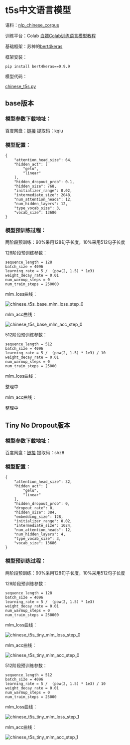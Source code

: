 t5s中文语言模型
===========================

语料：[nlp_chinese_corpus](https://github.com/brightmart/nlp_chinese_corpus)

训练平台：Colab [白嫖Colab训练语言模型教程](https://github.com/genggui001/everyone_can_pretrain_language_model)

基础框架：苏神的[bert4keras](https://github.com/bojone/bert4keras)

框架安装：

```
pip install bert4keras==0.9.9
```

模型代码：

[chinese_t5s.py](chinese_t5s.py)

## base版本

### 模型参数下载地址：

百度网盘：[链接](https://pan.baidu.com/s/1SLc_0yfEAukdGB2ctfEgTQ) 提取码：kqiu

### 模型配置：

```
{
    "attention_head_size": 64, 
    "hidden_act": [
        "gelu", 
        "linear"
    ], 
    "hidden_dropout_prob": 0.1, 
    "hidden_size": 768, 
    "initializer_range": 0.02, 
    "intermediate_size": 2048, 
    "num_attention_heads": 12, 
    "num_hidden_layers": 12, 
    "type_vocab_size": 3, 
    "vocab_size": 13686
}
```

### 模型预训练过程：

两阶段预训练：90%采用128句子长度，10%采用512句子长度

128阶段预训练参数：

```
sequence_length = 128
batch_size = 4096
learning_rate = 5 /  (pow(2, 1.5) * 1e3)
weight_decay_rate = 0.01
num_warmup_steps = 0
num_train_steps = 250000
```

mlm_loss曲线：

![chinese_t5s_base_mlm_loss_step_0](images/chinese_t5s_base_mlm_loss_step_0.png)

mlm_acc曲线：

![chinese_t5s_base_mlm_acc_step_0](images/chinese_t5s_base_mlm_acc_step_0.png)

512阶段预训练参数：

```
sequence_length = 512
batch_size = 4096
learning_rate = 5 /  (pow(2, 1.5) * 1e3) / 10
weight_decay_rate = 0.01
num_warmup_steps = 0
num_train_steps = 25000
```

mlm_loss曲线：

整理中

mlm_acc曲线：

整理中


## Tiny No Dropout版本

### 模型参数下载地址：

百度网盘：[链接](https://pan.baidu.com/s/1mWZUuEbCb5nbWRdN1TdnKw) 提取码：shz8

### 模型配置：

```
{
    "attention_head_size": 32, 
    "hidden_act": [
        "gelu", 
        "linear"
    ],
    "hidden_dropout_prob": 0,
    "dropout_rate": 0,
    "hidden_size": 384,
    "embedding_size": 128,
    "initializer_range": 0.02, 
    "intermediate_size": 1024, 
    "num_attention_heads": 12, 
    "num_hidden_layers": 4, 
    "type_vocab_size": 3, 
    "vocab_size": 13686
}
```
### 模型预训练过程：

两阶段预训练：90%采用128句子长度，10%采用512句子长度

128阶段预训练参数：

```
sequence_length = 128
batch_size = 4096
learning_rate = 5 /  (pow(2, 1.5) * 1e3)
weight_decay_rate = 0.01
num_warmup_steps = 0
num_train_steps = 250000
```

mlm_loss曲线：

![chinese_t5s_tiny_mlm_loss_step_0](images/chinese_t5s_tiny_mlm_loss_step_0.png)

mlm_acc曲线：

![chinese_t5s_tiny_mlm_acc_step_0](images/chinese_t5s_tiny_mlm_acc_step_0.png)

512阶段预训练参数：

```
sequence_length = 512
batch_size = 4096
learning_rate = 5 /  (pow(2, 1.5) * 1e3) / 10
weight_decay_rate = 0.01
num_warmup_steps = 0
num_train_steps = 25000
```

mlm_loss曲线：

![chinese_t5s_tiny_mlm_loss_step_1](images/chinese_t5s_tiny_mlm_loss_step_1.png)

mlm_acc曲线：

![chinese_t5s_tiny_mlm_acc_step_1](images/chinese_t5s_tiny_mlm_acc_step_1.png)


